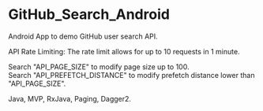# GitHub_Search_Android

Android App to demo GitHub user search API.

API Rate Limiting: The rate limit allows for up to 10 requests in 1 minute.

Search "API_PAGE_SIZE" to modify page size up to 100.<br>
Search "API_PREFETCH_DISTANCE" to modify prefetch distance lower than "API_PAGE_SIZE".

Java, MVP, RxJava, Paging, Dagger2.
